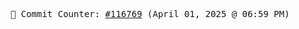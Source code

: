 <p align="center">
    <samp>
        📮 Commit Counter: <a href="https://github.com/Javascript-void0/Javascript-void0/commits/main">#116769</a> (April 01, 2025 @ 06:59 PM)
    </samp>
</p>